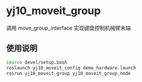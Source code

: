 # yj10_moveit_group

调用 move_group_interface 实现键盘控制机械臂末端

## 使用说明

```bash
source devel/setup.bash
roslaunch yj10_moveit_config demo_hardware.launch
rosrun yj10_moveit_group yj10_moveit_group_node
```
